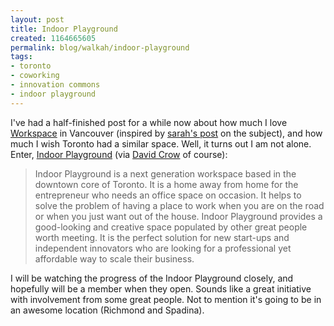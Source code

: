```yaml
--- 
layout: post
title: Indoor Playground
created: 1164665605
permalink: blog/walkah/indoor-playground
tags: 
- toronto
- coworking
- innovation commons
- indoor playground
---
```

<p>I've had a half-finished post for a while now about how much I love <a href="http://abetterplacetowork.com/">Workspace</a> in Vancouver (inspired by <a href="http://sarahpullman.com/blog/sarahfelicity/i-heart-workspace">sarah's post</a> on the subject), and how much I wish Toronto had a similar space. Well, it turns out I am not alone. Enter, <a href="http://indoorplayground.ning.com/">Indoor Playground</a> (via <a href="http://davidcrow.ca/article/1301/the-innovation-commons-is-coming">David Crow</a> of course):</p>
<blockquote>
Indoor Playground is a next generation workspace based in the downtown core of Toronto. It is a home away from home for the entrepreneur who needs an office space on occasion. It helps to solve the problem of having a place to work when you are on the road or when you just want out of the house. Indoor Playground provides a good-looking and creative space populated by other great people worth meeting. It is the perfect solution for new start-ups and independent innovators who are looking for a professional yet affordable way to scale their business.
</blockquote>
<p>I will be watching the progress of the Indoor Playground closely, and hopefully will be a member when they open. Sounds like a great initiative with involvement from some great people. Not to mention it's going to be in an awesome location (Richmond and Spadina).</p>
